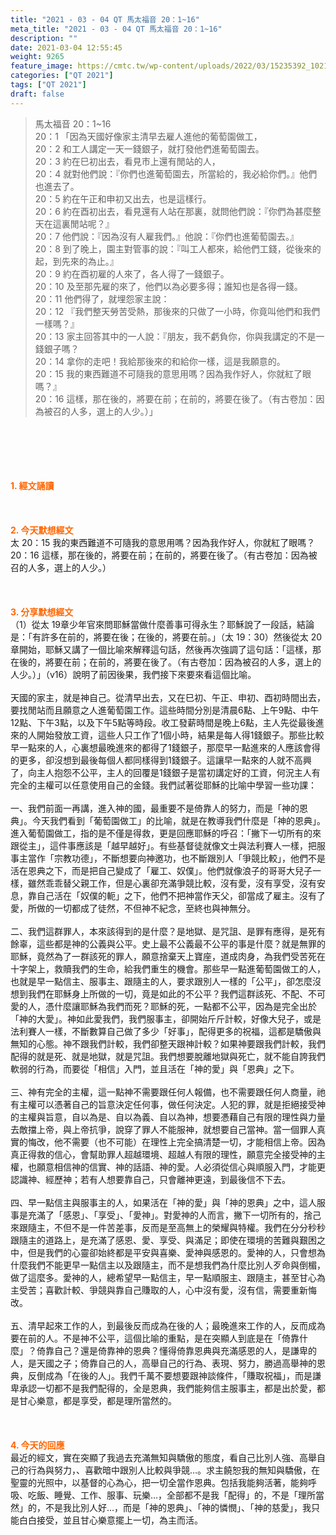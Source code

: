 ```yaml
---
title: "2021 - 03 - 04 QT 馬太福音 20：1~16"
meta_title: "2021 - 03 - 04 QT 馬太福音 20：1~16"
description: ""
date: 2021-03-04 12:55:45
weight: 9265
feature_image: https://cmtc.tw/wp-content/uploads/2022/03/15235392_10211799862337740_180693556567566654_o-1.webp
categories: ["QT 2021"]
tags: ["QT 2021"]
draft: false
---
```


<blockquote>馬太福音 20：1~16<br />
20：1 「因為天國好像家主清早去雇人進他的葡萄園做工，<br />
20：2 和工人講定一天一錢銀子，就打發他們進葡萄園去。<br />
20：3 約在巳初出去，看見市上還有閒站的人，<br />
20：4 就對他們說：『你們也進葡萄園去，所當給的，我必給你們。』他們也進去了。<br />
20：5 約在午正和申初又出去，也是這樣行。<br />
20：6 約在酉初出去，看見還有人站在那裏，就問他們說：『你們為甚麼整天在這裏閒站呢？』<br />
20：7 他們說：『因為沒有人雇我們。』他說：『你們也進葡萄園去。』<br />
20：8 到了晚上，園主對管事的說：『叫工人都來，給他們工錢，從後來的起，到先來的為止。』<br />
20：9 約在酉初雇的人來了，各人得了一錢銀子。<br />
20：10 及至那先雇的來了，他們以為必要多得；誰知也是各得一錢。<br />
20：11 他們得了，就埋怨家主說：<br />
20：12 『我們整天勞苦受熱，那後來的只做了一小時，你竟叫他們和我們一樣嗎？』<br />
20：13 家主回答其中的一人說：『朋友，我不虧負你，你與我講定的不是一錢銀子嗎？<br />
20：14 拿你的走吧！我給那後來的和給你一樣，這是我願意的。<br />
20：15 我的東西難道不可隨我的意思用嗎？因為我作好人，你就紅了眼嗎？』<br />
20：16 這樣，那在後的，將要在前；在前的，將要在後了。（有古卷加：因為被召的人多，選上的人少。）」</blockquote><br />
&nbsp;<br />
<br />
&nbsp;<br />
<br />
<span style="color: #ff6600;"><strong>1. </strong><strong>經文誦讀</strong></span><br />
<br />
<span style="color: #ff6600;"><strong> </strong></span><br />
<br />
<span style="color: #ff6600;"><strong>2. 今天默想</strong><strong>經文<br />
</strong></span>太 20：15 我的東西難道不可隨我的意思用嗎？因為我作好人，你就紅了眼嗎？<br />
20：16 這樣，那在後的，將要在前；在前的，將要在後了。（有古卷加：因為被召的人多，選上的人少。）<br />
<br />
&nbsp;<br />
<br />
<span style="color: #ff6600;"><strong>3. 分享默想經文<br />
</strong></span>（1）從太 19章少年官來問耶穌當做什麼善事可得永生？耶穌說了一段話，結論是：「有許多在前的，將要在後；在後的，將要在前。」（太 19：30）然後從太 20章開始，耶穌又講了一個比喻來解釋這句話，然後再次強調了這句話：「這樣，那在後的，將要在前；在前的，將要在後了。（有古卷加：因為被召的人多，選上的人少。）」（v16）說明了前因後果，我們接下來要來看這個比喻。<br />
<br />
天國的家主，就是神自己。從清早出去，又在巳初、午正、申初、酉初時間出去，要找閒站而且願意之人進葡萄園工作。這些時間分別是清晨6點、上午9點、中午12點、下午3點，以及下午5點等時段。收工發薪時間是晚上6點，主人先從最後進來的人開始發放工資，這些人只工作了1個小時，結果是每人得1錢銀子。那些比較早一點來的人，心裏想最晚進來的都得了1錢銀子，那麼早一點進來的人應該會得的更多，卻沒想到最後每個人都同樣得到1錢銀子。這讓早一點來的人就不高興了，向主人抱怨不公平，主人的回覆是1錢銀子是當初講定好的工資，何況主人有完全的主權可以任意使用自己的金錢。我們試著從耶穌的比喻中學習一些功課：<br />
<br />
一、我們前面一再講，進入神的國，最重要不是倚靠人的努力，而是「神的恩典」。今天我們看到「葡萄園做工」的比喻，就是在教導我們什麼是「神的恩典」。進入葡萄園做工，指的是不僅是得救，更是回應耶穌的呼召：「撇下一切所有的來跟從主」，這件事應該是「越早越好」。有些基督徒就像文士與法利賽人一樣，把服事主當作「宗教功德」，不斷想要向神邀功，也不斷跟別人「爭競比較」，他們不是活在恩典之下，而是把自己變成了「雇工、奴僕」。他們就像浪子的哥哥大兒子一樣，雖然乖乖替父親工作，但是心裏卻充滿爭競比較，沒有愛，沒有享受，沒有安息，靠自己活在「奴僕的軛」之下，他們不把神當作天父，卻當成了雇主。沒有了愛，所做的一切都成了徒然，不但神不紀念，至終也與神無分。<br />
<br />
二、我們這群罪人，本來該得到的是什麼？是地獄、是咒詛、是罪有應得，是死有餘辜，這些都是神的公義與公平。史上最不公義最不公平的事是什麼？就是無罪的耶穌，竟然為了一群該死的罪人，願意捨棄天上寶座，道成肉身，為我們受苦死在十字架上，救贖我們的生命，給我們重生的機會。那些早一點進葡萄園做工的人，也就是早一點信主、服事主、跟隨主的人，要求跟別人一樣的「公平」，卻怎麼沒想到我們在耶穌身上所做的一切，竟是如此的不公平？我們這群該死、不配、不可愛的人，憑什麼讓耶穌為我們而死？耶穌的死，一點都不公平，因為是完全出於「神的大愛」。神如此愛我們，我們服事主，卻開始斤斤計較，好像大兒子，或是法利賽人一樣，不斷數算自己做了多少「好事」，配得更多的祝福，這都是驕傲與無知的心態。神不跟我們計較，我們卻整天跟神計較？如果神要跟我們計較，我們配得的就是死、就是地獄，就是咒詛。我們想要脫離地獄與死亡，就不能自誇我們軟弱的行為，而要從「相信」入門，並且活在「神的愛」與「恩典」之下。<br />
<br />
三、神有完全的主權，這一點神不需要跟任何人報備，也不需要跟任何人商量，祂有主權可以憑著自己的旨意決定任何事，做任何決定。人犯的罪，就是拒絕接受神的主權與旨意，自以為是、自以為義、自以為神，想要慿藉自己有限的理性與力量去敵擋上帝，與上帝抗爭，說穿了罪人不能服神，就想要自己當神。當一個罪人真實的悔改，他不需要（也不可能）在理性上完全搞清楚一切，才能相信上帝。因為真正得救的信心，會幫助罪人超越環境、超越人有限的理性，願意完全接受神的主權，也願意相信神的信實、神的話語、神的愛。人必須從信心與順服入門，才能更認識神、經歷神；若有人想要靠自己，只會離神更遠，到最後信不下去。<br />
<br />
四、早一點信主與服事主的人，如果活在「神的愛」與「神的恩典」之中，這人服事是充滿了「感恩」、「享受」、「愛神」。對愛神的人而言，撇下一切所有的，捨己來跟隨主，不但不是一件苦差事，反而是至高無上的榮耀與特權。我們在分分秒秒跟隨主的道路上，是充滿了感恩、愛、享受、與滿足；即使在環境的苦難與艱困之中，但是我們的心靈卻始終都是平安與喜樂、愛神與感恩的。愛神的人，只會想為什麼我們不能更早一點信主以及跟隨主，而不是想我們為什麼比別人歹命與倒楣，做了這麼多。愛神的人，總希望早一點信主，早一點順服主、跟隨主，甚至甘心為主受苦；喜歡計較、爭競與靠自己賺取的人，心中沒有愛，沒有信，需要重新悔改。<br />
<br />
五、清早起來工作的人，到最後反而成為在後的人；最晚進來工作的人，反而成為要在前的人。不是神不公平，這個比喻的重點，是在突顯人到底是在「倚靠什麼」？倚靠自己？還是倚靠神的恩典？懂得倚靠恩典與充滿感恩的人，是謙卑的人，是天國之子；倚靠自己的人，高舉自己的行為、表現、努力，勝過高舉神的恩典，反倒成為「在後的人」。我們千萬不要想要跟神談條件，「賺取祝福」，而是謙卑承認一切都不是我們配得的，全是恩典，我們能夠信主服事主，都是出於愛，都是甘心樂意，都是享受，都是理所當然的。<br />
<br />
&nbsp;<br />
<br />
<span style="color: #ff6600;"><strong>4. 今天的回應<br />
</strong></span>最近的經文，實在突顯了我過去充滿無知與驕傲的態度，看自己比別人強、高舉自己的行為與努力，、喜歡暗中跟別人比較與爭競…。求主饒恕我的無知與驕傲，在聖靈的光照中，以基督的心為心，把一切全當作恩典。包括我能夠活著，能夠呼吸、吃飯、睡覺、工作、服事、玩樂…，全部都不是我「配得」的，不是「理所當然」的，不是我比別人好…，而是「神的恩典」、「神的憐憫」、「神的慈愛」，我只能白白接受，並且甘心樂意擺上一切，為主而活。<br />
<br />
&nbsp;<br />
<br />
&nbsp;
        